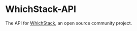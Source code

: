 # WhichStack-API

The API for [WhichStack](https://github.com/David06A/WhichStack), an open source community project.
